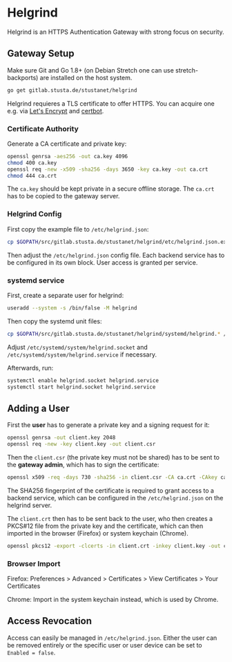 # Helgrind
Helgrind is an HTTPS Authentication Gateway with strong focus on security.

## Gateway Setup

Make sure Git and Go 1.8+ (on Debian Stretch one can use stretch-backports) are installed on the host system.

```sh
go get gitlab.stusta.de/stustanet/helgrind
```

Helgrind requieres a TLS certificate to offer HTTPS. You can acquire one e.g. via [Let's Encrypt](https://letsencrypt.org/) and [certbot](https://certbot.eff.org/).

### Certificate Authority
Generate a CA certificate and private key:

```sh
openssl genrsa -aes256 -out ca.key 4096
chmod 400 ca.key
openssl req -new -x509 -sha256 -days 3650 -key ca.key -out ca.crt
chmod 444 ca.crt
```

The `ca.key` should be kept private in a secure offline storage. The `ca.crt` has to be copied to the gateway server.

### Helgrind Config
First copy the example file to `/etc/helgrind.json`:

```sh
cp $GOPATH/src/gitlab.stusta.de/stustanet/helgrind/etc/helgrind.json.example /etc/helgrind.json
```

Then adjust the `/etc/helgrind.json` config file.
Each backend service has to be configured in its own block.
User access is granted per service.

### systemd service

First, create a separate user for helgrind:

```sh
useradd --system -s /bin/false -M helgrind
```

Then copy the systemd unit files:

```sh
cp $GOPATH/src/gitlab.stusta.de/stustanet/helgrind/systemd/helgrind.* /etc/systemd/system/
```

Adjust `/etc/systemd/system/helgrind.socket` and `/etc/systemd/system/helgrind.service` if necessary.

Afterwards, run:

```sh
systemctl enable helgrind.socket helgrind.service
systemctl start helgrind.socket helgrind.service
```


## Adding a User
First the **user** has to generate a private key and a signing request for it:

```sh
openssl genrsa -out client.key 2048
openssl req -new -key client.key -out client.csr
```

Then the `client.csr` (the private key must not be shared) has to be sent to the **gateway admin**, which has to sign the certificate:

```sh
openssl x509 -req -days 730 -sha256 -in client.csr -CA ca.crt -CAkey ca.key -set_serial 1 -out client.crt
```

The SHA256 fingerprint of the certificate is required to grant access to a backend service, which can be configured in the `/etc/helgrind.json` on the helgrind server.

The `client.crt` then has to be sent back to the user, who then creates a PKCS#12 file from the private key and the certificate, which can then imported in the browser (Firefox) or system keychain (Chrome).

```sh
openssl pkcs12 -export -clcerts -in client.crt -inkey client.key -out client.p12
```

### Browser Import
Firefox: Preferences > Advanced > Certificates > View Certificates > Your Certificates

Chrome: Import in the system keychain instead, which is used by Chrome.


## Access Revocation
Access can easily be managed in `/etc/helgrind.json`. Either the user can be removed entirely or the specific user or user device can be set to `Enabled = false`.
